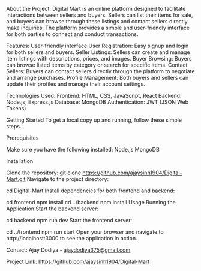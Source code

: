 About the Project:
Digital Mart is an online platform designed to facilitate interactions between sellers and buyers. Sellers can list their items for sale, and buyers can browse through these listings and contact sellers directly make inquiries. The platform provides a simple and user-friendly interface for both parties to connect and conduct transactions.

Features:
User-friendly interface
User Registration: Easy signup and login for both sellers and buyers.
Seller Listings: Sellers can create and manage item listings with descriptions, prices, and images.
Buyer Browsing: Buyers can browse listed items by category or search for specific items.
Contact Sellers: Buyers can contact sellers directly through the platform to negotiate and arrange purchases.
Profile Management: Both buyers and sellers can update their profiles and manage their account settings.


Technologies Used:
Frontend: HTML, CSS, JavaScript, React
Backend: Node.js, Express.js
Database: MongoDB
Authentication: JWT (JSON Web Tokens)

Getting Started
To get a local copy up and running, follow these simple steps.

Prerequisites

Make sure you have the following installed:
Node.js
MongoDB


Installation

Clone the repository:
git clone https://github.com/ajaysinh1904/Digital-Mart.git
Navigate to the project directory:

cd Digital-Mart
Install dependencies for both frontend and backend:

cd frontend
npm install
cd ../backend
npm install
Usage
Running the Application
Start the backend server:

cd backend
npm run dev
Start the frontend server:

cd ../frontend
npm run start
Open your browser and navigate to http://localhost:3000 to see the application in action.

Contact:
Ajay Dodiya - ajaydodiya375@gmail.com

Project Link: https://github.com/ajaysinh1904/Digital-Mart
